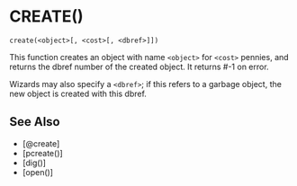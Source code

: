 # CREATE()
`create(<object>[, <cost>[, <dbref>]])`

   This function creates an object with name `<object>` for `<cost>` pennies, and returns the dbref number of the created object. It returns #-1 on error.

   Wizards may also specify a `<dbref>`; if this refers to a garbage object, the new object is created with this dbref.


## See Also
- [@create]
- [pcreate()]
- [dig()]
- [open()]


